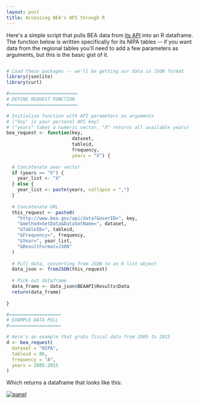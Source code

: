 ```yaml
--- 
layout: post 
title: Accessing BEA's API through R
---
```


Here's a simple script that pulls BEA data from [its API](http://www.bea.gov/API/signup/index.cfm) into an R dataframe. The function below is written specifically for its NIPA tables -- if you want data from the regional tables you'll need to add a few parameters as arguments, but this is the basic gist of it. 

```R

# Load these packages -- we'll be getting our data in JSON format
library(jsonlite)
library(curl)

#=========================
# DEFINE REQUEST FUNCTION
#=========================

# Initialize function with API parameters as arguments
# ("key" is your personal API key)
# ("years" takes a numeric vector. "X" returns all available years)
bea_request <- function(key, 
                        dataset, 
                        tableid, 
                        frequency, 
                        years = "X") {
  
  # Concatenate year vector 
  if (years == "X") {
    year_list <- "X"
  } else {
    year_list <- paste(years, collapse = ",")
  }
  
  # Concatenate URL
  this_request <- paste0(
    "http://www.bea.gov/api/data?&UserID=", key,
    "&method=GetData&DataSetName=", dataset,
    "&TableID=", tableid,
    "&Frequency=", frequency,
    "&Year=", year_list,
    "&ResultFormat=JSON"
  )
  
  # Pull data, converting from JSON to an R list object
  data_json <- fromJSON(this_request)
  
  # Pick out dataframe
  data_frame <- data_json$BEAAPI$Results$Data
  return(data_frame)
  
}

#===================
# EXAMPLE DATA PULL
#===================

# Here's an example that grabs fiscal data from 2005 to 2015
d <- bea_request(
  dataset = "NIPA", 
  tableid = 86,
  frequency = "A",
  years = 2005:2015
)

```  

Which returns a dataframe that looks like this:

<a href='http://postimage.org/' target='_blank'><img src='https://s31.postimg.org/9sbq5gdmz/Untitled.png' border='0' alt="panel" /></a>